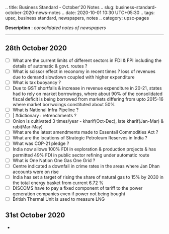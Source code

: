 .. title: Business Standard - October'20  Notes
.. slug: business-standard-october-2020-news-notes
.. date: 2020-10-01 10:30 UTC+05:30
.. tags: upsc, business standard, newspapers, notes
.. category: upsc-pages

**Description** : *consolidated notes of newspapers*
<!-- TEASER_END -->

***

## 28th October 2020
- [ ] What are the current limits of different sectors in FDI & FPI including the details of automatic & govt. routes ?
- [ ] What is scissor effect in reconomy in recent times ? loss of revenues due to demand slowdown coupled with higher expenditure
- [ ] What is tax buoyancy ? 
- [ ] Due to GST shortfalls & increase in revenue expenditure in 20-21, states had to rely on market borrowings, where about 90% of the consolidated fiscal deficit is being borrowed from markets differing from upto 2015-16 where market borrwoings constituted about 50%
- [ ] What is National Infra Pipeline ? 
- [ ] | #dictionary : retrenchments ?
- [ ] Onion is cultivated 3 times/year  - kharif(Oct-Dec), late kharif(Jan-Mar) & rabi(Mar-May)
- [ ] What are the latest amendments made to Essentail Commodities Act ? 
- [ ] What are the locations of Strategic Petroleum Reserves in India ? 
- [ ] What was COP-21 pledge ? 
- [ ] India now allows 100% FDI in exploration & production projects & has permitted 49% FDI in public sector refining under automatic route 
- [ ] What is One Nation One Gas One Grid ? 
- [ ] Centre indicated a downfall in crime rates in the areas where Jan Dhan accounts were on rise
- [ ] India has set a target of rising the share of natural gas to 15% by 2030 in the total energy basket from current 6.72 %
- [ ] DISCOMS have to pay a fixed component of tariff to the power generation companies even if power not being bought
- [ ] British Thermal Unit is used to measure LNG

## 31st October 2020
- 